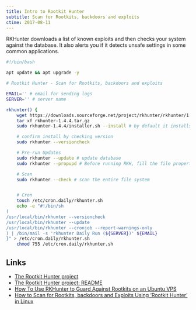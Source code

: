 ```yaml
---
title: Intro to Rootkit Hunter
subtitle: Scan for Rootkits, backdoors and exploits
ctime: 2017-08-11
---
```


RKHunter downloads a list of known exploits and then checks your system against the database. It also alerts you if it detects unsafe settings in some common applications.

```bash
#!/bin/bash

apt update && apt upgrade -y

# Rootkit Hunter - Scan for Rootkits, backdoors and exploits

EMAIL='' # email for sending logs
SERVER='' # server name

rkhunter() {
	wget https://downloads.sourceforge.net/project/rkhunter/rkhunter/1.4.4/rkhunter-1.4.4.tar.gz
	tar xf rkhunter-1.4.4.tar.gz
	sudo rkhunter-1.4.4/installer.sh --install # by default it installs in /usr/local/bin (which is in $PATH)

	# confirm install by checking version
	sudo rkhunter --versioncheck

	# Pre-run Updates
	sudo rkhunter --update # update database
	sudo rkhunter --propupd # Before running RKH, fill the file properties database (set baseline file properties so that rkhunter can alert us if any of the essential configuration files it tracks are altered)

	# Scan
	sudo rkhunter --check # scan the entire file system


	# Cron
	touch /etc/cron.daily/rkhunter.sh
	echo -e "#!/bin/sh
(
/usr/local/bin/rkhunter --versioncheck
/usr/local/bin/rkhunter --update
/usr/local/bin/rkhunter --cronjob --report-warnings-only
) | /bin/mail -s 'rkhunter Daily Run (${SERVER})' ${EMAIL}
}" > /etc/cron.daily/rkhunter.sh
	chmod 755 /etc/cron.daily/rkhunter.sh
```

Links
---

- [The Rootkit Hunter project](http://rkhunter.sourceforge.net/)
- [The Rootkit Hunter project: README](http://rkhunter.cvs.sourceforge.net/viewvc/rkhunter/rkhunter/files/README)
- [How To Use RKHunter to Guard Against Rootkits on an Ubuntu VPS](https://www.digitalocean.com/community/tutorials/how-to-use-rkhunter-to-guard-against-rootkits-on-an-ubuntu-vps)
- [How to Scan for Rootkits, backdoors and Exploits Using ‘Rootkit Hunter’ in Linux](https://www.tecmint.com/install-rootkit-hunter-scan-for-rootkits-backdoors-in-linux/)